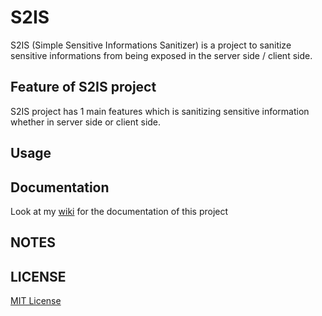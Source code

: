 # S2IS

S2IS (Simple Sensitive Informations Sanitizer) is a project to sanitize sensitive informations from being exposed in the server side / client side.

## Feature of S2IS project

S2IS project has 1 main features which is sanitizing sensitive information whether in server side or client side.

## Usage

## Documentation

Look at my [wiki](https://github.com/haroldHH/S2IS/wiki) for the documentation of this project

## NOTES

## LICENSE

[MIT License](https://github.com/haroldHH/S2IS/blob/master/LICENSE.txt)